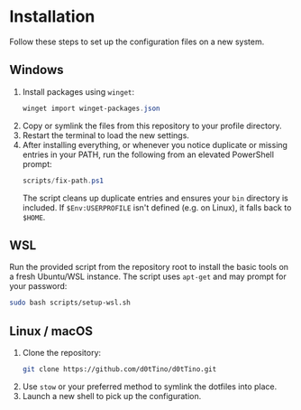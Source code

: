 # Installation

Follow these steps to set up the configuration files on a new system.

## Windows

1. Install packages using `winget`:
   ```powershell
   winget import winget-packages.json
   ```
2. Copy or symlink the files from this repository to your profile directory.
3. Restart the terminal to load the new settings.
4. After installing everything, or whenever you notice duplicate or missing entries in your PATH, run the following from an elevated PowerShell prompt:
   ```powershell
   scripts/fix-path.ps1
   ```
   The script cleans up duplicate entries and ensures your `bin` directory is included.
   If `$Env:USERPROFILE` isn't defined (e.g. on Linux), it falls back to `$HOME`.

## WSL

Run the provided script from the repository root to install the basic tools on
a fresh Ubuntu/WSL instance. The script uses `apt-get` and may prompt for your
password:

```bash
sudo bash scripts/setup-wsl.sh
```

## Linux / macOS

1. Clone the repository:
   ```bash
   git clone https://github.com/d0tTino/d0tTino.git
   ```
2. Use `stow` or your preferred method to symlink the dotfiles into place.
3. Launch a new shell to pick up the configuration.
